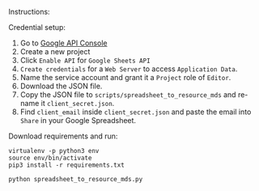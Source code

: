 Instructions:

Credential setup:
1. Go to [Google API Console](https://console.developers.google.com/)
2. Create a new project
3. Click `Enable API` for `Google Sheets API`
4. `Create credentials` for a `Web Server` to access `Application Data`.
5. Name the service account and grant it a `Project` role of `Editor`.
6. Download the JSON file.
7. Copy the JSON file to `scripts/spreadsheet_to_resource_mds` and re-name it `client_secret.json`.
8. Find `client_email` inside `client_secret.json` and paste the email into `Share` in your Google Spreadsheet.


Download requirements and run:
```
virtualenv -p python3 env
source env/bin/activate
pip3 install -r requirements.txt

python spreadsheet_to_resource_mds.py
```
